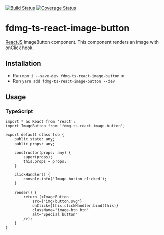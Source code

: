 [![Build Status](https://travis-ci.org/willemliufdmg/fdmg-ts-react-image-button.svg?branch=master)](https://travis-ci.org/willemliufdmg/fdmg-ts-react-image-button)
[![Coverage Status](https://coveralls.io/repos/github/willemliufdmg/fdmg-ts-react-image-button/badge.svg?branch=master)](https://coveralls.io/github/willemliufdmg/fdmg-ts-react-image-button?branch=master)

# fdmg-ts-react-image-button
[ReactJS](https://reactjs.org/) ImageButton component. This component renders an image with onClick hook.

## Installation
- Run `npm i --save-dev fdmg-ts-react-image-button`
or
- Run `yarn add fdmg-ts-react-image-button --dev`

## Usage
### TypeScript
```
import * as React from 'react';
import ImageButton from 'fdmg-ts-react-image-button';

export default class foo {
    public state: any;
    public props: any;

    constructor(props: any) {
        super(props);
        this.props = props;
    }

    clickHandler() {
        console.info('Image button clicked');
    }

    render() {
        return (<ImageButton
            src={"img/button.svg"} 
            onClick={this.clickHandler.bind(this)}
            className="image-btn btn"
            alt="Special button"
        />);
    }
}
```
